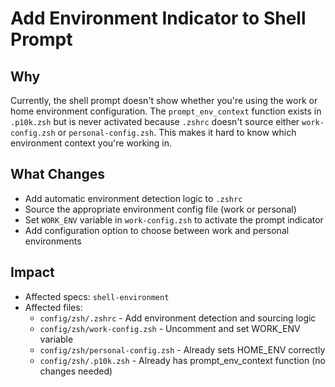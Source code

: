 # Add Environment Indicator to Shell Prompt

## Why
Currently, the shell prompt doesn't show whether you're using the work or home environment configuration. The `prompt_env_context` function exists in `.p10k.zsh` but is never activated because `.zshrc` doesn't source either `work-config.zsh` or `personal-config.zsh`. This makes it hard to know which environment context you're working in.

## What Changes
- Add automatic environment detection logic to `.zshrc`
- Source the appropriate environment config file (work or personal)
- Set `WORK_ENV` variable in `work-config.zsh` to activate the prompt indicator
- Add configuration option to choose between work and personal environments

## Impact
- Affected specs: `shell-environment`
- Affected files: 
  - `config/zsh/.zshrc` - Add environment detection and sourcing logic
  - `config/zsh/work-config.zsh` - Uncomment and set WORK_ENV variable
  - `config/zsh/personal-config.zsh` - Already sets HOME_ENV correctly
  - `config/zsh/.p10k.zsh` - Already has prompt_env_context function (no changes needed)
